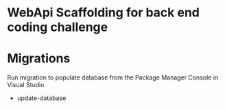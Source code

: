 # WebApi Scaffolding for back end coding challenge

# Migrations

Run migration to populate database from the Package Manager Console in Visual Studio

* update-database
